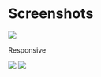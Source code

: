 <H1>Screenshots</H1>

<img src="https://github.com/shital0701/Induction_Activity/assets/61656922/63d51930-3233-4b9a-877e-0fc3525a6e5d">

<p>Responsive</p>

<img src="https://github.com/shital0701/Induction_Activity/assets/61656922/08de4c92-6efc-4c7a-a59c-2eb4718eeacd">

        
<img src="https://github.com/shital0701/Induction_Activity/assets/61656922/adaff396-6660-40b1-9dec-164104222f12">




